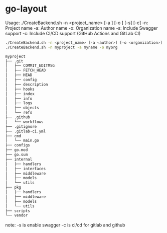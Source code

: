 # go-layout
Usage: ./CreateBackend.sh -n <project_name> [-a <author>] [-o <organization>] [-s] [-c]
  -n: Project name
  -a: Author name
  -o: Organization name
  -s: Include Swagger support
  -c: Include CI/CD support (GitHub Actions and GitLab CI)
```bash
./CreateBackend.sh -n <project_name> [-a <author>] [-o <organization>] [-s] [-c]
./CreateBackend.sh -n myproject -a myname -o myorg
```
```bash
myproject
├── .git
│   ├── COMMIT_EDITMSG
│   ├── FETCH_HEAD
│   ├── HEAD
│   ├── config
│   ├── description
│   ├── hooks
│   ├── index
│   ├── info
│   ├── logs
│   ├── objects
│   └── refs
├── .github
│   └── workflows
├── .gitignore
├── .gitlab-ci.yml
├── cmd
│   └── main.go
├── configs
├── go.mod
├── go.sum
├── internal
│   ├── handlers
│   ├── interfaces
│   ├── middleware
│   ├── models
│   └── utils
├── pkg
│   ├── handlers
│   ├── middleware
│   ├── models
│   └── utils
├── scripts
└── vendor
```
note: -s is enable swagger -c is ci/cd for gitlab and github
